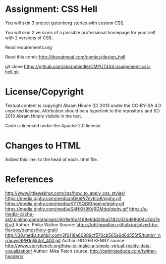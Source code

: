 Assignment: CSS Hell
====================

You will skin 3 project gutenberg stories with custom CSS.

You will skin 2 versions of a possible professional homepage for your
self with 2 versions of CSS.

Read requirements.org

Read this comic http://theoatmeal.com/comics/design_hell

git clone https://github.com/abramhindle/CMPUT404-assignment-css-hell.git

License/Copyright
=================

Textual content is copyright Abram Hindle (C) 2013 under the CC-BY-SA
4.0 unported license. Attribution should be a hyperlink to the
repository and (C) 2013 Abram Hindle visibile in the text.

Code is licensed under the Apache 2.0 license.

Changes to HTML
=================
Added this line: <link href="Style.css" rel="stylesheet" type="text/css">
to the head of each .html file.

References
=================

http://www.littlewebhut.com/css/how_to_apply_css_styles/
https://media.giphy.com/media/aGeePr7nv6ra8/giphy.gif
https://media.giphy.com/media/KY7SQGKthgplm/giphy.gif
https://media.giphy.com/media/S4HKH9KgRGMdq/giphy.gif
https://s-media-cache-ak0.pinimg.com/originals/46/8e/6d/468e6dd26ba5182c02bd98604c3db7e6.gif
Author: Philip Walton Source: https://philipwalton.github.io/solved-by-flexbox/demos/holy-grail/
http://38.media.tumblr.com/2f6118a60889cf570cb565a6d6d555f5/tumblr_nrr5owsRPH1rjlj53o1_400.gif
Author: ROGER KENNY source: http://www.storybench.org/how-to-make-a-simple-virtual-reality-data-visualization/
Author: Mike Patch source: http://optimizedude.com/twitter-headers/
